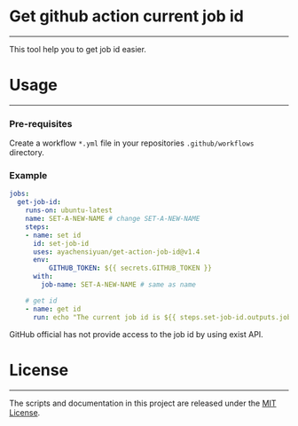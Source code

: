 # Get github action current job id

---

This tool help you to get job id easier. 

# Usage

---

### Pre-requisites

Create a workflow `*.yml` file in your repositories `.github/workflows` directory.

### Example

```yaml
jobs:
  get-job-id: 
    runs-on: ubuntu-latest
    name: SET-A-NEW-NAME # change SET-A-NEW-NAME
    steps:
    - name: set id
      id: set-job-id
      uses: ayachensiyuan/get-action-job-id@v1.4
      env: 
    	  GITHUB_TOKEN: ${{ secrets.GITHUB_TOKEN }}
      with:
        job-name: SET-A-NEW-NAME # same as name

    # get id     
    - name: get id
      run: echo "The current job id is ${{ steps.set-job-id.outputs.jobId }}"


```

GitHub official has not provide access to the job id by using exist API. 



# License

---

The scripts and documentation in this project are released under the [MIT License](https://github.com/actions/upload-artifact/blob/main/LICENSE).